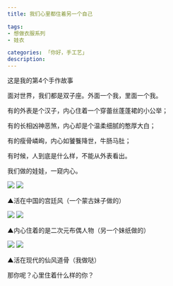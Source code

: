 ```yaml
---
title: 我们心里都住着另一个自己 

tags: 
- 想做衣服系列
- 娃衣

categories: 「你好，手工艺」
description: 
---
```

这是我的第4个手作故事

面对世界，我们都是双子座。外面一个我，里面一个我。

有的外表是个汉子，内心住着一个穿蕾丝蓬蓬裙的小公举；

有的长相凶神恶煞，内心却是个温柔细腻的憨厚大白；

有的瘦骨嶙峋，内心如饕餮降世，牛肠马肚；

有时候，人到底是什么样，不能从外表看出。

我们做的娃娃，一窥内心。

![](1.jpg)
![](2.jpg)

▲活在中国的宫廷风（一个蒙古妹子做的）

![](3.jpg)
![](4.jpg)

▲内心住着的是二次元布偶人物（另一个妹纸做的）

![](5.jpg)
![](6.jpg)

▲活在现代的仙风道骨（我做哒）

那你呢？心里住着什么样的你？